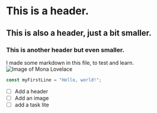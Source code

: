 # This is a header.
## This is also a header, just a bit smaller.
### This is another header but even smaller.

I made some markdown in this file, to test and learn. 
![Image of Mona Lovelace](https://octodex.github.com/images/mona-lovelace.jpg)
``` javascript
const myFirstLine = "Hello, world!";
```
- [ ] Add a header
- [ ] Add an image
- [ ] add a task lite
